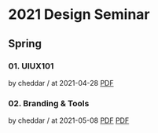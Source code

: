 # 2021 Design Seminar

## Spring

### 01. UIUX101

by cheddar / at 2021-04-28
[PDF](https://home.cdn.sparcs.org/cheddar_1619675832524.pdf)

### 02. Branding & Tools

by cheddar / at 2021-05-08
[PDF](https://home.cdn.sparcs.org/cheddar_1620975567299.pdf)
[PDF](https://www.figma.com/file/8MPzS5Q3MQwnDrTOynkpcm/SPARCS-newbie-designer-seminar?node-id=0%3A1)
